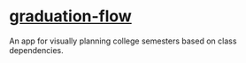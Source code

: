 # [graduation-flow](https://kosorkosm.github.io/graduation-flow/gradflow.html)
An app for visually planning college semesters based on class dependencies.
